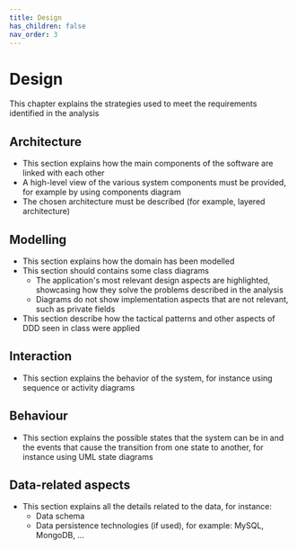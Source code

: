 ```yaml
---
title: Design
has_children: false
nav_order: 3
---
```


# Design

This chapter explains the strategies used to meet the requirements identified in the analysis

## Architecture

- This section explains how the main components of the software are linked with each other
- A high-level view of the various system components must be provided, for example by using components diagram
- The chosen architecture must be described (for example, layered architecture)

## Modelling

- This section explains how the domain has been modelled
- This section should contains some class diagrams
    - The application's most relevant design aspects are highlighted, showcasing how they solve the problems described in the analysis
    - Diagrams do not show implementation aspects that are not relevant, such as private fields
- This section describe how the tactical patterns and other aspects of DDD seen in class were applied


## Interaction
- This section explains the behavior of the system, for instance using sequence or activity diagrams

## Behaviour
- This section explains the possible states that the system can be in and the events that cause the transition from one state to another, for instance using UML state diagrams

## Data-related aspects
- This section explains all the details related to the data, for instance:
    - Data schema
    - Data persistence technologies (if used), for example: MySQL, MongoDB, ...
